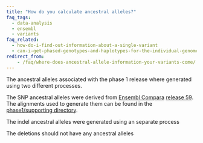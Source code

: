 ```yaml
---
title: "How do you calculate ancestral alleles?"
faq_tags:
  - data-analysis
  - ensembl
  - variants
faq_related:
  - how-do-i-find-out-information-about-a-single-variant
  - can-i-get-phased-genotypes-and-haplotypes-for-the-individual-genomes
redirect_from:
    - /faq/where-does-ancestral-allele-information-your-variants-come/
---
```


The ancestral alleles associated with the phase 1 release where generated using two different processes.

The SNP ancestral alleles were derived from [Ensembl Compara](http://www.ensembl.org/info/docs/compara/index.html) [release 59](http://aug2010.archive.ensembl.org/index.html). The alignments used to generate them can be found in the [phase1/supporting directory](http://ftp.1000genomes.ebi.ac.uk/vol1/ftp/phase1/analysis_results/supporting/ancestral_alignments/).

The indel ancestral alleles were generated using an separate process

The deletions should not have any ancestral alleles
